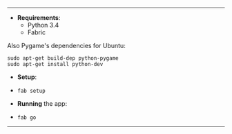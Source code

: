 ----

* **Requirements**:
  + Python 3.4
  + Fabric


Also Pygame's dependencies for Ubuntu:
```
sudo apt-get build-dep python-pygame
sudo apt-get install python-dev
```

* **Setup**:
 + `fab setup`

* **Running** the app:
 + `fab go`


----
